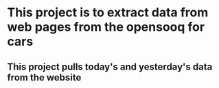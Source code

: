 # This project is to extract data from web pages from the opensooq for cars
## This project pulls today's and yesterday's data from the website
